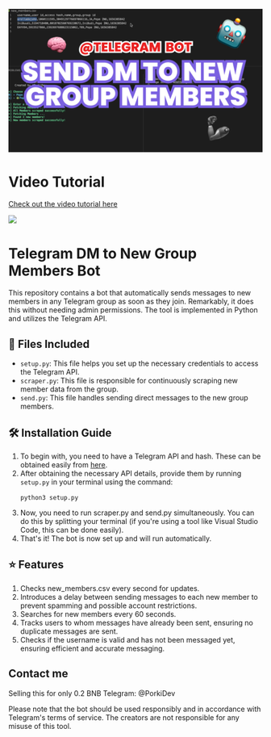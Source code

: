 ![alt text](https://github.com/PorkiDev/Telegram-DM-to-New-Group-Members-Bot/blob/main/frm.png?raw=true)

# **Video Tutorial**
[Check out the video tutorial here](https://youtu.be/jrRcRz-RFcs)


![](https://komarev.com/ghpvc/?username=PorkiDev)
# **Telegram DM to New Group Members Bot**

This repository contains a bot that automatically sends messages to new members in any Telegram group as soon as they join. Remarkably, it does this without needing admin permissions. The tool is implemented in Python and utilizes the Telegram API.

## 📁 **Files Included**
- `setup.py`: This file helps you set up the necessary credentials to access the Telegram API.
- `scraper.py`: This file is responsible for continuously scraping new member data from the group.
- `send.py`: This file handles sending direct messages to the new group members.

## 🛠️ **Installation Guide**

1. To begin with, you need to have a Telegram API and hash. These can be obtained easily from [here](https://my.telegram.org/auth?to=apps).
2. After obtaining the necessary API details, provide them by running `setup.py` in your terminal using the command: 
   ```shell
   python3 setup.py
3. Now, you need to run scraper.py and send.py simultaneously. You can do this by splitting your terminal (if you're using a tool like Visual Studio Code, this can be done easily).
4. That's it! The bot is now set up and will run automatically.

## ⭐ **Features**
1. Checks new_members.csv every second for updates.
2. Introduces a delay between sending messages to each new member to prevent spamming and possible account restrictions.
3. Searches for new members every 60 seconds.
4. Tracks users to whom messages have already been sent, ensuring no duplicate messages are sent.
5. Checks if the username is valid and has not been messaged yet, ensuring efficient and accurate messaging.

## **Contact me**
Selling this for only 0.2 BNB
Telegram: @PorkiDev


Please note that the bot should be used responsibly and in accordance with Telegram's terms of service. The creators are not responsible for any misuse of this tool.
